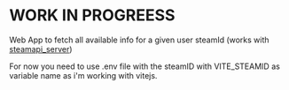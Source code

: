 # WORK IN PROGREESS

Web App to fetch all available info for a given user steamId (works with [steamapi_server](https://github.com/IAmMathieu/steamapi_server))

For now you need to use .env file with the steamID with VITE_STEAMID as variable name as i'm working with vitejs.